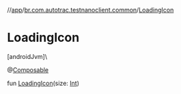 //[app](../../index.md)/[br.com.autotrac.testnanoclient.common](index.md)/[LoadingIcon](-loading-icon.md)

# LoadingIcon

[androidJvm]\

@[Composable](https://developer.android.com/reference/kotlin/androidx/compose/runtime/Composable.html)

fun [LoadingIcon](-loading-icon.md)(size: [Int](https://kotlinlang.org/api/latest/jvm/stdlib/kotlin/-int/index.html))
